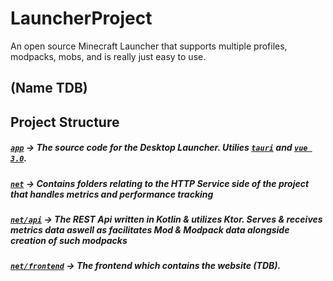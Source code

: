 # LauncherProject
An open source Minecraft Launcher that supports multiple profiles, modpacks, mobs, and is really just easy to use.

## (Name TDB)

## Project Structure

##### [`app`](https://github.com/BlazingTide/LauncherProject/tree/main/app) -> The source code for the Desktop Launcher. Utilies [`tauri`](https://tauri.app/) and [`vue 3.0`](https://vuejs.org/).
##### [`net`](https://github.com/BlazingTide/LauncherProject/tree/main/net) -> Contains folders relating to the HTTP Service side of the project that handles metrics and performance tracking
##### [`net/api`](https://github.com/BlazingTide/LauncherProject/tree/main/net/api) -> The REST Api written in Kotlin & utilizes Ktor. Serves & receives metrics data aswell as facilitates Mod & Modpack data alongside creation of such modpacks
##### [`net/frontend`](https://github.com/BlazingTide/LauncherProject/tree/main/net) -> The frontend which contains the website *(TDB)*.
  
